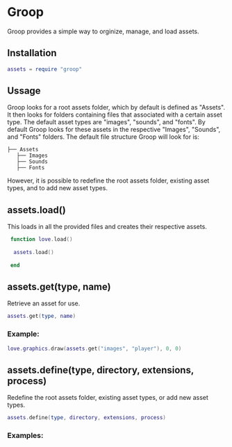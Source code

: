 # Groop
Groop provides a simple way to orginize, manage, and load assets.

## Installation
```lua
assets = require "groop"
```
## Ussage
Groop looks for a root assets folder, which by default is defined as "Assets".
It then looks for folders containing files that associated with a certain asset type.
The default asset types are "images", "sounds", and "fonts".
By default Groop looks for these assets in the respective "Images", "Sounds", and "Fonts" folders.
The default file structure Groop will look for is:
```
├── Assets
   ├── Images
   ├── Sounds
   ├── Fonts
```
However, it is possible to redefine the root assets folder, existing asset types, and to add new asset types.
## assets.load()
This loads in all the provided files and creates their respective assets.
```lua
 function love.load()
 
  assets.load()
 
 end
```
## assets.get(type, name)
Retrieve an asset for use.
```lua
assets.get(type, name)
```
### Example:
```lua
love.graphics.draw(assets.get("images", "player"), 0, 0)
```
## assets.define(type, directory, extensions, process)
Redefine the root assets folder, existing asset types, or add new asset types.
```lua
assets.define(type, directory, extensions, process)
```
### Examples:
